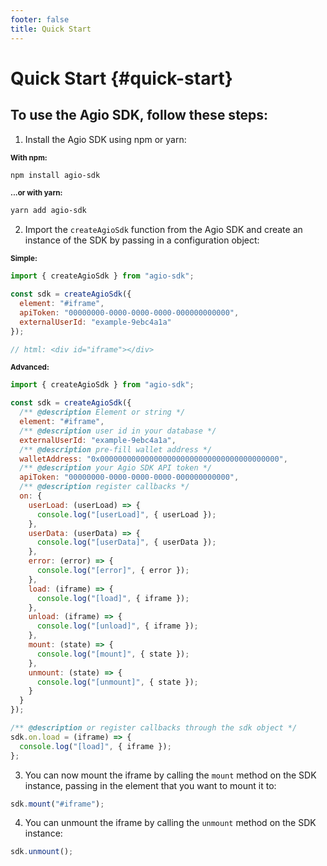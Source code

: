 ```yaml
---
footer: false
title: Quick Start
---
```


# Quick Start {#quick-start}

## To use the Agio SDK, follow these steps:

1. Install the Agio SDK using npm or yarn:

<small>**With npm:**</small>

```bash
npm install agio-sdk
```

<small>**...or with yarn:**</small>

```bash
yarn add agio-sdk
```

2. Import the `createAgioSdk` function from the Agio SDK and create an instance of the SDK by passing in a configuration object:

<small>**Simple:**</small>

```js
import { createAgioSdk } from "agio-sdk";

const sdk = createAgioSdk({
  element: "#iframe",
  apiToken: "00000000-0000-0000-0000-000000000000",
  externalUserId: "example-9ebc4a1a"
});

// html: <div id="iframe"></div>
```

<small>**Advanced:**</small>

```js
import { createAgioSdk } from "agio-sdk";

const sdk = createAgioSdk({
  /** @description Element or string */
  element: "#iframe",
  /** @description user id in your database */
  externalUserId: "example-9ebc4a1a",
  /** @description pre-fill wallet address */
  walletAddress: "0x0000000000000000000000000000000000000000",
  /** @description your Agio SDK API token */
  apiToken: "00000000-0000-0000-0000-000000000000",
  /** @description register callbacks */
  on: {
    userLoad: (userLoad) => {
      console.log("[userLoad]", { userLoad });
    },
    userData: (userData) => {
      console.log("[userData]", { userData });
    },
    error: (error) => {
      console.log("[error]", { error });
    },
    load: (iframe) => {
      console.log("[load]", { iframe });
    },
    unload: (iframe) => {
      console.log("[unload]", { iframe });
    },
    mount: (state) => {
      console.log("[mount]", { state });
    },
    unmount: (state) => {
      console.log("[unmount]", { state });
    }
  }
});

/** @description or register callbacks through the sdk object */
sdk.on.load = (iframe) => {
  console.log("[load]", { iframe });
};
```

3. You can now mount the iframe by calling the `mount` method on the SDK instance, passing in the element that you want to mount it to:

```js
sdk.mount("#iframe");
```

4. You can unmount the iframe by calling the `unmount` method on the SDK instance:

```js
sdk.unmount();
```

